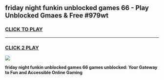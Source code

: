 
## friday night funkin unblocked games 66 - Play Unblocked Gmaes & Free #979wt
<h3>
<a href="https://premium.freeplayer.one?title=friday_night_funkin_unblocked_games_66&ref=01M">CLICK TO PLAY</a></h3>
<hr>

<h3>
<a href="https://premium.freeplayer.one?title=friday_night_funkin_unblocked_games_66&ref=01M">CLICK 2 PLAY</a>
  
</h3>

<a href="https://premium.freeplayer.one?title=friday_night_funkin_unblocked_games_66&ref=01M"><img src="https://clearcache.store/games.png"></a>


**friday night funkin unblocked games 66 games unblocked: Your Gateway to Fun and Accessible Online Gaming**

